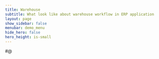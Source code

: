 ```yaml
---
title: Warehouse
subtitle: What look like about warehouse workflow in ERP application
layout: page
show_sidebar: false
menubar: demo_menu
hide_hero: false
hero_height: is-small
---
```


#@
